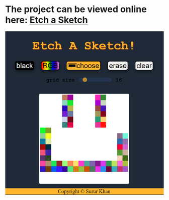 # The project can be viewed online here: [Etch a Sketch](https://rukhan4.github.io/etch-a-sketch/index.html)

![image](./etch_example.PNG)